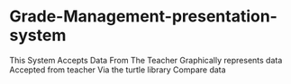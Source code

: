 # Grade-Management-presentation-system
This System Accepts Data From The Teacher
Graphically represents data Accepted from teacher Via the turtle library
Compare data
